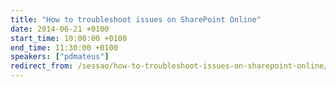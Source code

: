 ```yaml
---
title: "How to troubleshoot issues on SharePoint Online"
date: 2014-06-21 +0100
start_time: 10:00:00 +0100
end_time: 11:30:00 +0100
speakers: ["pdmateus"]
redirect_from: /sessao/how-to-troubleshoot-issues-on-sharepoint-online/
---
```

